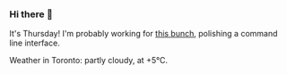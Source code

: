 ### Hi there :wave:

It's Thursday! I'm probably working for [this bunch](https://github.com/kohofinancial), polishing a command line interface.

Weather in Toronto: partly cloudy, at +5°C.
